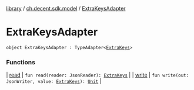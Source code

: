 [library](../../index.md) / [ch.decent.sdk.model](../index.md) / [ExtraKeysAdapter](./index.md)

# ExtraKeysAdapter

`object ExtraKeysAdapter : TypeAdapter<`[`ExtraKeys`](../../ch.decent.sdk.crypto/-wallet/-extra-keys/index.md)`>`

### Functions

| [read](read.md) | `fun read(reader: JsonReader): `[`ExtraKeys`](../../ch.decent.sdk.crypto/-wallet/-extra-keys/index.md) |
| [write](write.md) | `fun write(out: JsonWriter, value: `[`ExtraKeys`](../../ch.decent.sdk.crypto/-wallet/-extra-keys/index.md)`): `[`Unit`](https://kotlinlang.org/api/latest/jvm/stdlib/kotlin/-unit/index.html) |

